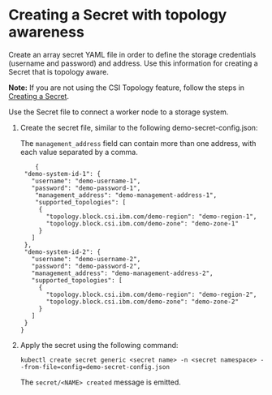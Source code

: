 # Creating a Secret with topology awareness

Create an array secret YAML file in order to define the storage credentials (username and password) and address. Use this information for creating a Secret that is topology aware.

**Note:** If you are not using the CSI Topology feature, follow the steps in [Creating a Secret](csi_ug_config_create_secret.md).

Use the Secret file to connect a worker node to a storage system.

1. Create the secret file, similar to the following demo-secret-config.json:

    The `management_address` field can contain more than one address, with each value separated by a comma.

    ```
        {
     "demo-system-id-1": {
       "username": "demo-username-1",
       "password": "demo-password-1",
        "management_address": "demo-management-address-1",
        "supported_topologies": [
         {
           "topology.block.csi.ibm.com/demo-region": "demo-region-1",
           "topology.block.csi.ibm.com/demo-zone": "demo-zone-1"
         }
       ]
     },
     "demo-system-id-2": {
       "username": "demo-username-2",
       "password": "demo-password-2",
       "management_address": "demo-management-address-2",
       "supported_topologies": [
         {
           "topology.block.csi.ibm.com/demo-region": "demo-region-2",
           "topology.block.csi.ibm.com/demo-zone": "demo-zone-2"
         }
       ]
     }
   }
     ```
       
2. Apply the secret using the following command:

    `kubectl create secret generic <secret name> -n <secret namespace> --from-file=config=demo-secret-config.json`
    

     The `secret/<NAME> created` message is emitted.
 
